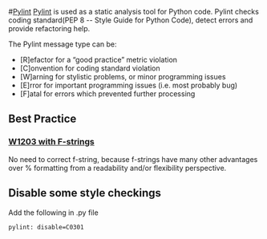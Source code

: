 #[Pylint](https://www.pylint.org/)
[Pylint](https://www.pylint.org/) is used as a static analysis tool for Python code. Pylint checks coding standard(PEP 8 -- Style Guide for Python Code), detect errors and provide refactoring help.

The Pylint message type can be:
* [R]efactor for a “good practice” metric violation
* [C]onvention for coding standard violation
* [W]arning for stylistic problems, or minor programming issues
* [E]rror for important programming issues (i.e. most probably bug)
* [F]atal for errors which prevented further processing

## Best Practice
### [W1203 with F-strings](https://github.com/PyCQA/pylint/issues/2354)
No need to correct f-string, because f-strings have many other advantages over % formatting from a readability and/or flexibility perspective.

## Disable some style checkings
Add the following in .py file
```
pylint: disable=C0301
```

